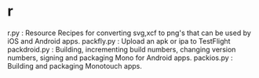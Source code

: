 r
=
r.py : Resource Recipes for converting svg,xcf to png's that can be used by iOS and Android apps.
packfly.py : Upload an apk or ipa to TestFlight
packdroid.py : Building, incrementing build numbers, changing version numbers, signing and packaging Mono for Android apps.
packios.py : Building and packaging Monotouch apps.
